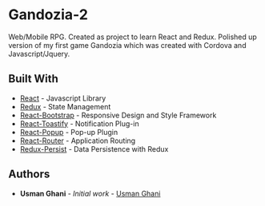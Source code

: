 # Gandozia-2
Web/Mobile RPG. Created as project to learn React and Redux. Polished up version of my first game Gandozia which was created with Cordova and Javascript/Jquery.




## Built With

* [React](https://reactjs.org/) - Javascript Library
* [Redux](https://redux.js.org/) - State Management 
* [React-Bootstrap](https://react-bootstrap.github.io/) - Responsive Design and Style Framework
* [React-Toastify](https://github.com/fkhadra/react-toastify) - Notification Plug-in
* [React-Popup](https://github.com/yjose/reactjs-popup) - Pop-up Plugin
* [React-Router](https://github.com/ReactTraining/react-router) - Application Routing
* [Redux-Persist](https://github.com/rt2zz/redux-persist) - Data Persistence with Redux



## Authors

* **Usman Ghani** - *Initial work* - [Usman Ghani](https://github.com/devusmanghani)


